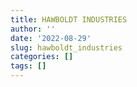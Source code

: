 ```yaml
---
title: HAWBOLDT INDUSTRIES
author: ''
date: '2022-08-29'
slug: hawboldt_industries
categories: []
tags: []
---
```

